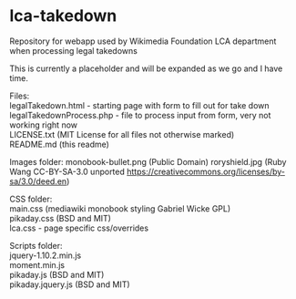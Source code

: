 lca-takedown
============

Repository for webapp used by Wikimedia Foundation LCA department when processing legal takedowns

This is currently a placeholder and will be expanded as we go and I have time.

Files:  
legalTakedown.html - starting page with form to fill out for take down  
legalTakedownProcess.php - file to process input from form, very not working right now  
LICENSE.txt (MIT License for all files not otherwise marked)  
README.md (this readme)

Images folder:
monobook-bullet.png (Public Domain)
roryshield.jpg (Ruby Wang CC-BY-SA-3.0 unported https://creativecommons.org/licenses/by-sa/3.0/deed.en)

CSS folder:  
main.css (mediawiki monobook styling Gabriel Wicke GPL)  
pikaday.css (BSD and MIT)  
lca.css - page specific css/overrides

Scripts folder:  
jquery-1.10.2.min.js  
moment.min.js  
pikaday.js (BSD and MIT)  
pikaday.jquery.js (BSD and MIT)
